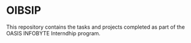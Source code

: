 # OIBSIP
This repository contains the tasks and projects completed as part of the OASIS INFOBYTE Interndhip program.
